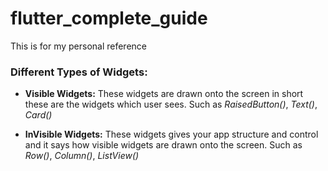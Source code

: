 # flutter_complete_guide

This is for my personal reference

### Different Types of Widgets:

- **Visible Widgets:** These widgets are drawn onto the screen in short these are the widgets which user sees. Such as _RaisedButton()_, _Text()_, _Card()_

- **InVisible Widgets:** These widgets gives your app structure and control and it says how visible widgets are drawn onto the screen. Such as _Row()_, _Column()_, _ListView()_
